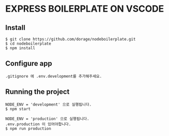 # EXPRESS BOILERPLATE ON VSCODE

## Install

    $ git clone https://github.com/dorage/nodeboilerplate.git
    $ cd nodeboilerplate
    $ npm install

## Configure app

    .gitignore 에 .env.development를 추가해주세요.

## Running the project

    NODE_ENV = 'development' 으로 실행됩니다.
    $ npm start

    NODE_ENV = 'production' 으로 실행됩니다.
    .env.production 이 있어야합니다.
    $ npm run production
